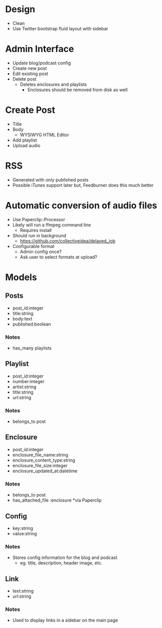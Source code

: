 # Design
* Clean
* Use Twitter bootstrap fluid layout with sidebar

# Admin Interface
* Update blog/podcast config
* Create new post
* Edit existing post
* Delete post
	* Deletes enclosures and playlists
		* Enclosures should be removed from disk as well
		
# Create Post
* Title
* Body
	* WYSIWYG HTML Editor
* Add playlist
* Upload audio

# RSS
* Generated with only published posts
* Possible iTunes support later but, Feedburner does this much better
	
# Automatic conversion of audio files
* Use Paperclip::Processor
* Likely will run a ffmpeg command line
	* Requires install 
* Should run in background
	* https://github.com/collectiveidea/delayed_job
* Configurable format
	* Admin config once?
	* Ask user to select formats at upload?

# Models
## Posts
* post_id:integer
* title:string
* body:text
* published:boolean
### Notes
* has_many playlists

## Playlist 
* post_id:integer
* number:integer
* artist:string
* title:string
* url:string
### Notes
* belongs_to post

## Enclosure
* post_id:integer
* enclosure_file_name:string
* enclosure_content_type:string
* enclosure_file_size:integer
* enclosure_updated_at:datetime
### Notes
* belongs_to post
* has_attached_file :enclosure
	*via Paperclip

## Config
* key:string
* value:string
### Notes
* Stores config information for the blog and podcast
	* eg. title, description, header image, etc.
	
## Link
* text:string
* url:string
### Notes
* Used to display links in a sidebar on the main page